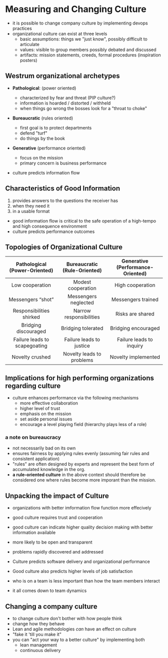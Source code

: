 # Measuring and Changing Culture

- it is possible to change company culture by implementing devops practices
- organizational culture can exist at three levels
  - basic assumptions: things we "just know", possibly difficult to articulate
  - values: visible to group members possibly debated and discussed
  - artifacts: mission statements, creeds, formal procedures (inspiration posters)

## Westrum organizational archetypes

- **Pathological**: (power oriented)
  - characterized by fear and threat (PIP culture?)
  - information is hoarded / distorted / withheld
  - when things go wrong the bosses look for a "throat to choke"
- **Bureaucratic** (rules oriented)
  - first goal is to protect departments
  - defend "turf"
  - do things by the book
- **Generative** (performance oriented)
  - focus on the mission
  - primary concern is business performance

- culture predicts information flow

## Characteristics of Good Information

1. provides answers to the questions the receiver has
2. when they need it
3. in a usable format

- good information flow is critical to the safe operation of a high-tempo and high consequence environment
- culture predicts performance outcomes

## Topologies of Organizational Culture

|Pathological (Power-Oriented)|Bureaucratic (Rule-Oriented)|Generative (Performance-Oriented)
|:--:|:--:|:--:|
|Low cooperation|Modest cooperation|High cooperation|
|Messengers “shot”|Messengers neglected|Messengers trained|
|Responsibilities shirked|Narrow responsibilities|Risks are shared|
|Bridging discouraged|Bridging tolerated|Bridging encouraged|
|Failure leads to scapegoating|Failure leads to justice|Failure leads to inquiry|
| Novelty crushed | Novelty leads to problems | Novelty implemented| 

## Implications for high performing organizations regarding culture

- culture enhances performance via the following mechanisms
  - more effective collaboration
  - higher level of trust
  - emphasis on the mission
  - set aside personal issues
  - encourage a level playing field (hierarchy plays less of a role)

### a note on bureaucracy

- not necessarily bad on its own
- ensures fairness by applying rules evenly (assuming fair rules and consistent application)
- "rules" are often designed by experts and represent the best form of accumulated knowledge in the org.
- **a rule-oriented culture** in the above context should therefore be considered one where rules become more imporant than the mission. 

## Unpacking the impact of Culture

- organizations with better imformation flow function more effecively
- good culture requires trust and cooperation
- good culture can indicate higher quality decision making with better information available
- more likely to be open and transparent
- problems rapidly discovered and addressed
- Culture predicts software delivery and organizational performance
- Good culture also predicts higher levels of job satisfaction

- who is on a team is less important than how the team members interact
- it all comes down to team dynamics

## Changing a company culture

- to change culture don't bother with how people think
- change how they behave
- Lean and agile methodologies _can_ have an effect on culture
- "fake it 'till you make it"
- you can "act your way to a better culture" by implementing both
  - lean management
  - continuous delivery 



